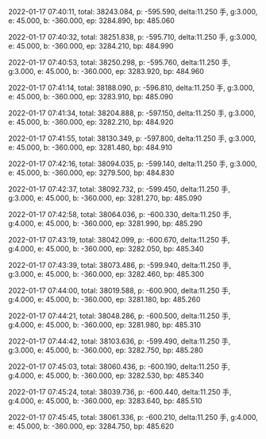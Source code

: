2022-01-17 07:40:11, total: 38243.084, p: -595.590, delta:11.250 手, g:3.000, e: 45.000, b: -360.000, ep: 3284.890, bp: 485.060

2022-01-17 07:40:32, total: 38251.838, p: -595.710, delta:11.250 手, g:3.000, e: 45.000, b: -360.000, ep: 3284.210, bp: 484.990

2022-01-17 07:40:53, total: 38250.298, p: -595.760, delta:11.250 手, g:3.000, e: 45.000, b: -360.000, ep: 3283.920, bp: 484.960

2022-01-17 07:41:14, total: 38188.090, p: -596.810, delta:11.250 手, g:3.000, e: 45.000, b: -360.000, ep: 3283.910, bp: 485.090

2022-01-17 07:41:34, total: 38204.888, p: -597.150, delta:11.250 手, g:3.000, e: 45.000, b: -360.000, ep: 3282.210, bp: 484.920

2022-01-17 07:41:55, total: 38130.349, p: -597.800, delta:11.250 手, g:3.000, e: 45.000, b: -360.000, ep: 3281.480, bp: 484.910

2022-01-17 07:42:16, total: 38094.035, p: -599.140, delta:11.250 手, g:3.000, e: 45.000, b: -360.000, ep: 3279.500, bp: 484.830

2022-01-17 07:42:37, total: 38092.732, p: -599.450, delta:11.250 手, g:3.000, e: 45.000, b: -360.000, ep: 3281.270, bp: 485.090

2022-01-17 07:42:58, total: 38064.036, p: -600.330, delta:11.250 手, g:4.000, e: 45.000, b: -360.000, ep: 3281.990, bp: 485.290

2022-01-17 07:43:19, total: 38042.099, p: -600.670, delta:11.250 手, g:4.000, e: 45.000, b: -360.000, ep: 3282.050, bp: 485.340

2022-01-17 07:43:39, total: 38073.486, p: -599.940, delta:11.250 手, g:3.000, e: 45.000, b: -360.000, ep: 3282.460, bp: 485.300

2022-01-17 07:44:00, total: 38019.588, p: -600.900, delta:11.250 手, g:4.000, e: 45.000, b: -360.000, ep: 3281.180, bp: 485.260

2022-01-17 07:44:21, total: 38048.286, p: -600.500, delta:11.250 手, g:4.000, e: 45.000, b: -360.000, ep: 3281.980, bp: 485.310

2022-01-17 07:44:42, total: 38103.636, p: -599.490, delta:11.250 手, g:3.000, e: 45.000, b: -360.000, ep: 3282.750, bp: 485.280

2022-01-17 07:45:03, total: 38060.436, p: -600.190, delta:11.250 手, g:4.000, e: 45.000, b: -360.000, ep: 3282.530, bp: 485.340

2022-01-17 07:45:24, total: 38039.736, p: -600.440, delta:11.250 手, g:4.000, e: 45.000, b: -360.000, ep: 3283.640, bp: 485.510

2022-01-17 07:45:45, total: 38061.336, p: -600.210, delta:11.250 手, g:4.000, e: 45.000, b: -360.000, ep: 3284.750, bp: 485.620